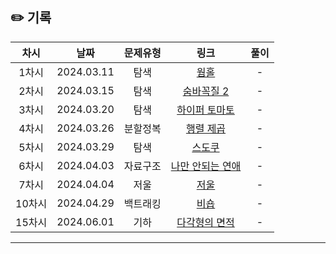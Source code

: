 ## ✏️ 기록   

| 차시 |    날짜    | 문제유형 | 링크 | 풀이 |
|:----:|:---------:|:----:|:-----:|:----:|
| 1차시 | 2024.03.11 |  탐색  | [웜홀](https://www.acmicpc.net/problem/1865)  | - |
| 2차시 | 2024.03.15 |  탐색  | [숨바꼭질 2](https://www.acmicpc.net/problem/12851)  | - |
| 3차시 | 2024.03.20 |  탐색  | [하이퍼 토마토](https://www.acmicpc.net/problem/17114)  | - |
| 4차시 | 2024.03.26 |  분할정복  | [행렬 제곱](https://www.acmicpc.net/problem/10830)  | - |
| 5차시 | 2024.03.29 |  탐색  | [스도쿠](https://www.acmicpc.net/problem/2239)  | - |
| 6차시 | 2024.04.03 |  자료구조  | [나만 안되는 연애](https://www.acmicpc.net/problem/14621)  | - |
| 7차시 | 2024.04.04 |  저울  | [저울](https://www.acmicpc.net/problem/2437)  | - |
| 10차시| 2024.04.29 |  백트래킹  | [비숍](https://www.acmicpc.net/problem/1799)  | - |
| 15차시| 2024.06.01 |  기하  | [다각형의 면적](https://www.acmicpc.net/problem/2166)  | - |
---